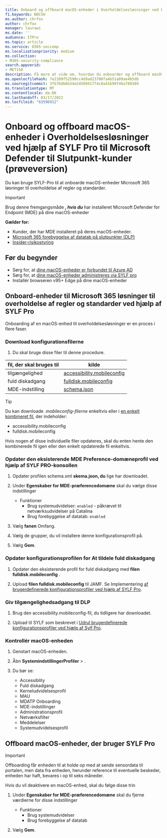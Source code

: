 ```yaml
---
title: Onboard og offboard macOS-enheder i Overholdelsesløsninger ved hjælp af SYLF Pro til Microsoft Defender til Slutpunkt-kunder (prøveversion)
f1.keywords: NOCSH
ms.author: chrfox
author: chrfox
manager: laurawi
ms.date: ''
audience: ITPro
ms.topic: article
ms.service: O365-seccomp
ms.localizationpriority: medium
ms.collection:
- M365-security-compliance
search.appverid:
- MET150
description: Få mere at vide om, hvordan du onboarder og offboard macOS-enheder i Microsoft 365 Overholdelsesløsninger ved hjælp af SYLF Pro til Microsoft Defender for Endpoint-kunder (prøveversion)
ms.openlocfilehash: 7e2109f52590cc4d9ad23700fa4b51a09ae4b5db
ms.sourcegitcommit: 3fb76db6b34e24569417f4c8a41b99f46a780389
ms.translationtype: MT
ms.contentlocale: da-DK
ms.lasthandoff: 03/17/2022
ms.locfileid: "63596912"
---
```

# <a name="onboard-and-offboard-macos-devices-into-compliance-solutions-using-jamf-pro-for-microsoft-defender-for-endpoint-customers-preview"></a>Onboard og offboard macOS-enheder i Overholdelsesløsninger ved hjælp af SYLF Pro til Microsoft Defender til Slutpunkt-kunder (prøveversion)

Du kan bruge SYLF-Pro til at onboarde macOS-enheder Microsoft 365 løsninger til overholdelse af regler og standarder.

> [!IMPORTANT]
> Brug denne fremgangsmåde ***, hvis du*** har installeret Microsoft Defender for Endpoint (MDE) på dine macOS-enheder

**Gælder for:**

- Kunder, der har MDE installeret på deres macOS-enheder.
- [Microsoft 365 forebyggelse af datatab på slutpunkter (DLP)](./endpoint-dlp-learn-about.md)
- [Insider-risikostyring](insider-risk-management.md#learn-about-insider-risk-management-in-microsoft-365)


## <a name="before-you-begin"></a>Før du begynder

- Sørg for, at [dine macOS-enheder er forbundet til Azure AD](https://docs.jamf.com/10.30.0/jamf-pro/administrator-guide/Azure_AD_Integration.html)
- Sørg for, at [dine macOS-enheder administreres via SYLF pro](https://www.jamf.com/resources/product-documentation/jamf-pro-installation-guide-for-mac/) 
- Installér browseren v95+ Edge på dine macOS-enheder 

## <a name="onboard-devices-into-microsoft-365-compliance-solutions-using-jamf-pro"></a>Onboard-enheder til Microsoft 365 løsninger til overholdelse af regler og standarder ved hjælp af SYLF Pro

Onboarding af en macOS-enhed til overholdelsesløsninger er en proces i flere faser.

### <a name="download-the-configuration-files"></a>Download konfigurationsfilerne

1. Du skal bruge disse filer til denne procedure.

|fil, der skal bruges til |kilde |
|---------|---------|
|tilgængelighed |[accessibility.mobileconfig](https://github.com/microsoft/mdatp-xplat/blob/master/macos/mobileconfig/profiles/accessibility.mobileconfig)|
fuld diskadgang     |[fulldisk.mobileconfig](https://github.com/microsoft/mdatp-xplat/blob/master/macos/mobileconfig/profiles/fulldisk.mobileconfig)|
|MDE-indstilling |[schema.json](https://github.com/microsoft/mdatp-xplat/blob/master/macos/schema/schema.json)

> [!TIP]
> Du kan downloade *.mobileconfig-filerne* enkeltvis eller i [en enkelt kombineret fil,](https://github.com/microsoft/mdatp-xplat/blob/master/macos/mobileconfig/combined/mdatp-nokext.mobileconfig) der indeholder:
> - accessibility.mobileconfig
> - fulldisk.mobileconfig
>
>Hvis nogen af disse individuelle filer opdateres, skal du enten hente den kombinerede fil igen eller den enkelt opdaterede fil enkeltvis.

### <a name="update-the-existing-mde-preference-domain-profile-using-the-jamf-pro-console"></a>Opdater den eksisterende MDE Preference-domæneprofil ved hjælp af SYLF PRO-konsollen

1. Opdater profilen schema.xml **skema.json, du** lige har downloadet.

1. Under **Egenskaber for MDE-præferencedomæne** skal du vælge disse indstillinger
    - Funktioner 
        - Brug systemudvidelser: `enabled` - påkrævet til netværksudvidelser på Catalina
        - Brug forebyggelse af datatab: `enabled`

1. Vælg **fanen** Omfang.

1. Vælg de grupper, du vil installere denne konfigurationsprofil på.

1. Vælg **Gem**. 

### <a name="update-the-configuration-profile-for-grant-full-disk-access"></a>Opdater konfigurationsprofilen for At tildele fuld diskadgang

1. Opdater den eksisterende profil for fuld diskadgang med **filen fulldisk.mobileconfig** .

1. Upload **filen fulldisk.mobileconfig** til JAMF. Se Implementering [af brugerdefinerede konfigurationsprofiler ved hjælp af SYLF Pro](https://docs.jamf.com/technical-articles/Deploying_Custom_Configuration_Profiles_Using_Jamf_Pro.html).

### <a name="grant-accessibility-access-to-dlp"></a>Giv tilgængelighedsadgang til DLP

1. Brug den accessibility.mobileconfig-fil, du tidligere har downloadet.

1. Upload til SYLF som beskrevet i [Udrul brugerdefinerede konfigurationsprofiler ved hjælp af Sylf Pro](https://www.jamf.com/jamf-nation/articles/648/deploying-custom-configuration-profiles-using-jamf-pro).

### <a name="check-the-macos-device"></a>Kontrollér macOS-enheden 

1. Genstart macOS-enheden.

1. Åbn **SystemindstillingerProfiler** > .

1. Du bør se:
    - Accessiblity
    - Fuld diskadgang
    - Kerneludvidelsesprofil
    - MAU
    - MDATP Onboarding
    - MDE-indstillinger
    - Administrationsprofil
    - Netværksfilter
    - Meddelelser
    - Systemudvidelsesprofil

## <a name="offboard-macos-devices-using-jamf-pro"></a>Offboard macOS-enheder, der bruger SYLF Pro

> [!IMPORTANT]
> Offboarding får enheden til at holde op med at sende sensordata til portalen, men data fra enheden, herunder reference til eventuelle beskeder, enheden har haft, bevares i op til seks måneder.

Hvis du vil deaktivere en macOS-enhed, skal du følge disse trin

 1. Under **Egenskaber for MDE-præferencedomæne** skal du fjerne værdierne for disse indstillinger
    - Funktioner 
        - Brug systemudvidelser
        - Brug forebyggelse af datatab

1. Vælg **Gem**.
